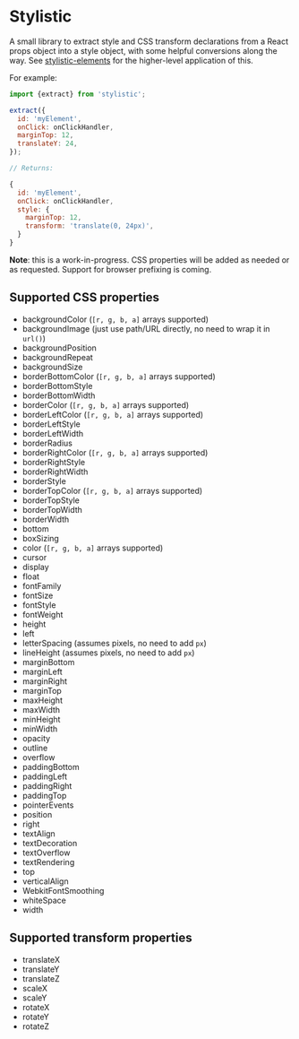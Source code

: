 # Stylistic

A small library to extract style and CSS transform declarations from a React props object into a style object, with some helpful conversions along the way. See [stylistic-elements](https://github.com/steadicat/stylistic-elements) for the higher-level application of this.

For example:

```js
import {extract} from 'stylistic';

extract({
  id: 'myElement',
  onClick: onClickHandler,
  marginTop: 12,
  translateY: 24,
});

// Returns:

{
  id: 'myElement',
  onClick: onClickHandler,
  style: {
    marginTop: 12,
    transform: 'translate(0, 24px)',
  }
}
```

**Note**: this is a work-in-progress. CSS properties will be added as needed or as requested. Support for browser prefixing is coming.

## Supported CSS properties

 - backgroundColor (`[r, g, b, a]` arrays supported)
 - backgroundImage (just use path/URL directly, no need to wrap it in `url()`)
 - backgroundPosition
 - backgroundRepeat
 - backgroundSize
 - borderBottomColor (`[r, g, b, a]` arrays supported)
 - borderBottomStyle
 - borderBottomWidth
 - borderColor (`[r, g, b, a]` arrays supported)
 - borderLeftColor (`[r, g, b, a]` arrays supported)
 - borderLeftStyle
 - borderLeftWidth
 - borderRadius
 - borderRightColor (`[r, g, b, a]` arrays supported)
 - borderRightStyle
 - borderRightWidth
 - borderStyle
 - borderTopColor (`[r, g, b, a]` arrays supported)
 - borderTopStyle
 - borderTopWidth
 - borderWidth
 - bottom
 - boxSizing
 - color (`[r, g, b, a]` arrays supported)
 - cursor
 - display
 - float
 - fontFamily
 - fontSize
 - fontStyle
 - fontWeight
 - height
 - left
 - letterSpacing (assumes pixels, no need to add `px`)
 - lineHeight (assumes pixels, no need to add `px`)
 - marginBottom
 - marginLeft
 - marginRight
 - marginTop
 - maxHeight
 - maxWidth
 - minHeight
 - minWidth
 - opacity
 - outline
 - overflow
 - paddingBottom
 - paddingLeft
 - paddingRight
 - paddingTop
 - pointerEvents
 - position
 - right
 - textAlign
 - textDecoration
 - textOverflow
 - textRendering
 - top
 - verticalAlign
 - WebkitFontSmoothing
 - whiteSpace
 - width

## Supported transform properties

 - translateX
 - translateY
 - translateZ
 - scaleX
 - scaleY
 - rotateX
 - rotateY
 - rotateZ

